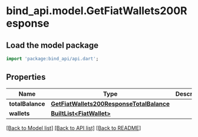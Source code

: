 # bind_api.model.GetFiatWallets200Response

## Load the model package
```dart
import 'package:bind_api/api.dart';
```

## Properties
Name | Type | Description | Notes
------------ | ------------- | ------------- | -------------
**totalBalance** | [**GetFiatWallets200ResponseTotalBalance**](GetFiatWallets200ResponseTotalBalance.md) |  | [optional] 
**wallets** | [**BuiltList&lt;FiatWallet&gt;**](FiatWallet.md) |  | [optional] 

[[Back to Model list]](../README.md#documentation-for-models) [[Back to API list]](../README.md#documentation-for-api-endpoints) [[Back to README]](../README.md)


